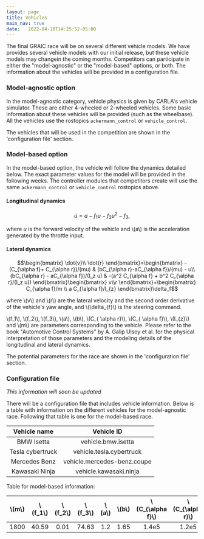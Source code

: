 ```yaml
---
layout: page
title: Vehicles
main_nav: true
date:   2022-04-18T14:25:52-05:00
---
```


The final GRAIC race will be on several different vehicle models. We have provides several vehicle models with our initial release, but these vehicle models may changein the coming months. Competitors can participate in either the "model-agnostic" or the "model-based" options, or both.
The information about the vehicles will be provided in a configuration file.

### Model-agnostic option
In the model-agnostic category, vehicle physics is given by CARLA's vehicle simulator. These are either 4-wheeled or 2-wheeled vehicles. Some basic information about these vehicles will be provided (such as the wheelbase). All the vehicles use the rostopics `ackermann_control` or `vehicle_control`.

The vehicles that will be used in the competition are shown in the 'configuration file' section.


### Model-based option
In the model-based option, the vehicle will follow the dynamics detailed below. The exact parameter values for the model will be provided in the following weeks. The controller modules that competitors create will use the same `ackermann_control` or `vehicle_control` rostopics above.

#### Longitudinal dynamics

$$\dot{u} = a - f_1 u - f_2 u^{2} - f_3,$$

where $u$ is the forward velocity of the vehicle and \\(a\\) is the acceleration generated by the throttle input.

#### Lateral dynamics

$$\begin{bmatrix} \dot{v}\\ \dot{r}
\end{bmatrix}=\begin{bmatrix}
-(C_{\alpha f}+ C_{\alpha r})/(mu) & (bC_{\alpha r}-aC_{\alpha f})/(mu) - u\\
(bC_{\alpha r} - aC_{\alpha f})/(I_z u) & -(a^2 C_{\alpha f} + b^2 C_{\alpha r}/(I_z u))
\end{bmatrix}\begin{bmatrix}
v\\r
\end{bmatrix}+\begin{bmatrix}
C_{\alpha f}/m \\ a C_{\alpha f}/I_{z}
\end{bmatrix}\delta_f$$

where \\(v\\) and \\(r\\) are the lateral velocity and the second order derivative of the vehicle's yaw angle, and \\(\delta_{f}\\) is the steering command.

\\(f_1\\), \\(f_2\\), \\(f_3\\), \\(a\\), \\(b\\), \\(C_{ \alpha r}\\), \\(C_{ \alpha f}\\), \\(I_{z}\\) and \\(m\\) are parameters corresponding to the vehicle. Please refer to the book "Automotive Control Systems" by A. Galip Ulsoy et al. for the physical interpretation of those parameters and the modeling details of the longitudinal and lateral dynamics.

The potential parameters for the race are shown in the 'configuration file' section.

### Configuration file

*This information will soon be updated*

There will be a configuration file that includes vehicle information.
Below is a table with information on the different vehicles for the model-agnostic race. Following that table is one for the model-based race.

|Vehicle name    |Vehicle ID                 |
|:--------------:|:-------------------------:|
|BMW Isetta      |vehicle.bmw.isetta         |
|Tesla cybertruck|vehicle.tesla.cybertruck   |
|Mercedes Benz   |vehicle.mercedes-benz.coupe|
|Kawasaki Ninja  |vehicle.kawasaki.ninja     |


Table for model-based information:

|\\(m\\)|\\(f_1\\)|\\(f_2\\)|\\(f_3\\)|\\(a\\)|\\(b\\)|\\(C_{\alpha f}\\)|\\(C_{\alpha r}\\)|\\(I_z\\)|Vehicle ID           |
|:-----:|:-------:|:-------:|:-------:|:-----:|:-----:|:----------------:|:----------------:|:-------:|:-------------------:|
|1800   |40.59    |0.01     |74.63    |1.2    |1.65   |1.4e5             |1.2e5             |3270     |vehicle.model_based.1|
